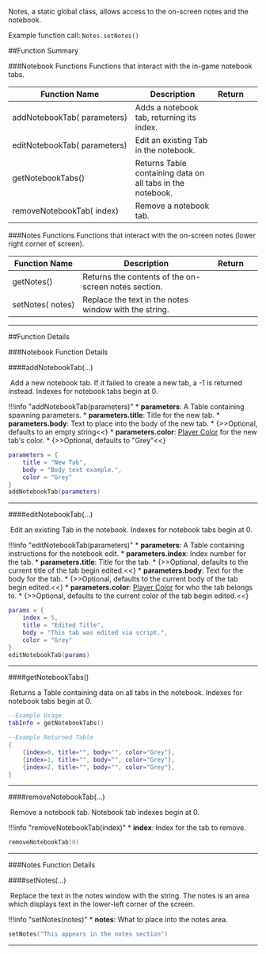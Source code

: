 Notes, a static global class, allows access to the on-screen notes and the notebook.

Example function call: `Notes.setNotes()`

##Function Summary

###Notebook Functions
Functions that interact with the in-game notebook tabs.

Function Name | Description | Return | &nbsp;
-- | -- | -- | --
addNotebookTab([<span class="tag tab"></span>](types)&nbsp;parameters) | Adds a notebook tab, returning its index. | [<span class="ret int"></span>](types) | [<span class="i"></span>](#addnotebooktab)
editNotebookTab([<span class="tag tab"></span>](types)&nbsp;parameters) | Edit an existing Tab in the notebook. | [<span class="ret boo"></span>](types) | [<span class="i"></span>](#editnotebooktab)
getNotebookTabs() | Returns Table containing data on all tabs in the notebook. | [<span class="ret tab"></span>](types) | [<span class="i"></span>](#getnotebooktabs)
removeNotebookTab([<span class="tag int"></span>](types)&nbsp;index) | Remove a notebook tab. | [<span class="ret boo"></span>](types) | [<span class="i"></span>](#removenotebooktab)

###Notes Functions
Functions that interact with the on-screen notes (lower right corner of screen).

Function Name | Description | Return | &nbsp;
-- | -- | -- | --
<a class="anchor" id="getnotes"></a>getNotes() | Returns the contents of the on-screen notes section. | [<span class="ret str"></span>](types) |
setNotes([<span class="tag str"></span>](types)&nbsp;notes) | Replace the text in the notes window with the string. | [<span class="ret boo"></span>](types) | [<span class="i"></span>](#setnotes)

---


##Function Details


###Notebook Function Details

####addNotebookTab(...)

[<span class="ret int"></span>](types)&nbsp;Add a new notebook tab. If it failed to create a new tab, a -1 is returned instead. Indexes for notebook tabs begin at 0.

!!!info "addNotebookTab(parameters)"
	* [<span class="tag tab"></span>](types) **parameters**: A Table containing spawning parameters.
		* [<span class="tag str"></span>](types) **parameters.title**: Title for the new tab.
		* [<span class="tag str"></span>](types) **parameters.body**: Text to place into the body of the new tab.
			* {>>Optional, defaults to an empty string<<}
		* [<span class="tag str"></span>](types) **parameters.color**: [Player Color](player) for the new tab's color.
			* {>>Optional, defaults to "Grey"<<}

``` Lua
parameters = {
	title = "New Tab",
	body = "Body text example.",
	color = "Grey"
}
addNotebookTab(parameters)
```

---


####editNotebookTab(...)

[<span class="ret boo"></span>](types)&nbsp;Edit an existing Tab in the notebook. Indexes for notebook tabs begin at 0.

!!!info "editNotebookTab(parameters)"
	* [<span class="tag tab"></span>](types) **parameters**: A Table containing instructions for the notebook edit.
		* [<span class="tag int"></span>](types) **parameters.index**: Index number for the tab.
		* [<span class="tag str"></span>](types) **parameters.title**: Title for the tab.
			* {>>Optional, defaults to the current title of the tab begin edited.<<}
		* [<span class="tag str"></span>](types) **parameters.body**: Text for the body for the tab.
			* {>>Optional, defaults to the current body of the tab begin edited.<<}
		* [<span class="tag str"></span>](types) **parameters.color**: [Player Color](player-color) for who the tab belongs to.
			* {>>Optional, defaults to the current color of the tab begin edited.<<}

``` Lua
params = {
	index = 5,
	title = "Edited Title",
	body = "This tab was edited via script.",
	color = "Grey"
}
editNotebookTab(params)
```

---


####getNotebookTabs()

[<span class="ret tab"></span>](types)&nbsp;Returns a Table containing data on all tabs in the notebook. Indexes for notebook tabs begin at 0.

``` Lua
--Example Usage
tabInfo = getNotebookTabs()
```
``` Lua
--Example Returned Table
{
	{index=0, title="", body="", color="Grey"},
	{index=1, title="", body="", color="Grey"},
	{index=2, title="", body="", color="Grey"},
}
```

---


####removeNotebookTab(...)

[<span class="ret boo"></span>](types)&nbsp;Remove a notebook tab. Notebook tab indexes begin at 0.

!!!info "removeNotebookTab(index)"
	* [<span class="tag int"></span>](types) **index**: Index for the tab to remove.

``` Lua
removeNotebookTab(0)
```

---





###Notes Function Details


####setNotes(...)

[<span class="ret boo"></span>](types)&nbsp;Replace the text in the notes window with the string. The notes is an area which displays text in the lower-left corner of the screen.

!!!info "setNotes(notes)"
	* [<span class="tag str"></span>](types) **notes**: What to place into the notes area.

``` Lua
setNotes("This appears in the notes section")
```

---

